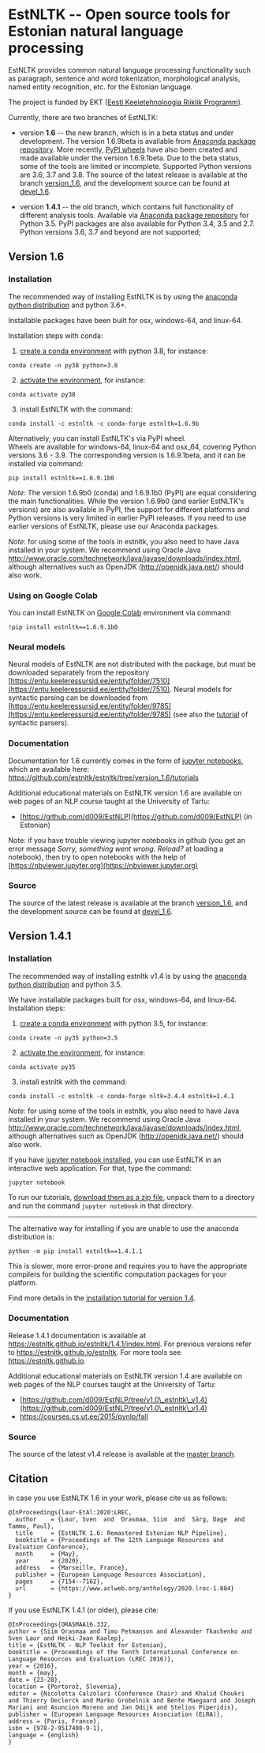 EstNLTK -- Open source tools for Estonian natural language processing
=====================================================================

EstNLTK provides common natural language processing functionality such as paragraph, sentence and word tokenization,
morphological analysis, named entity recognition, etc. for the Estonian language.

The project is funded by EKT ([Eesti Keeletehnoloogia Riiklik Programm](https://www.keeletehnoloogia.ee/)).

Currently, there are two branches of EstNLTK:

* version **1.6** -- the new branch, which is in a beta status and under development. The version 1.6.9beta is available from [Anaconda package repository](https://anaconda.org/estnltk/estnltk). More recently, [PyPI wheels](https://pypi.org/project/estnltk/#history) have also been created and made available under the version 1.6.9.1beta. Due to the beta status, some of the tools are limited or incomplete. Supported Python versions are 3.6, 3.7 and 3.8. The source of the latest release is available at the branch [version_1.6](https://github.com/estnltk/estnltk/tree/version_1.6), and the development source can be found at [devel_1.6](https://github.com/estnltk/estnltk/tree/devel_1.6). 
  
* version **1.4.1** -- the old branch, which contains full functionality of different analysis tools. Available via [Anaconda package repository](https://anaconda.org/estnltk/estnltk/files) for Python 3.5. PyPI packages are also available for Python 3.4, 3.5 and 2.7. Python versions 3.6, 3.7 and beyond are not supported;

## Version 1.6

### Installation
The recommended way of installing EstNLTK is by using the [anaconda python distribution](https://www.anaconda.com/download) and python 3.6+.

Installable packages have been built for osx, windows-64, and linux-64.

Installation steps with conda:

1. [create a conda environment](https://conda.io/projects/conda/en/latest/user-guide/tasks/manage-environments.html#creating-an-environment-with-commands) with python 3.8, for instance:
```
conda create -n py38 python=3.8
```

2. [activate the environment](https://conda.io/projects/conda/en/latest/user-guide/tasks/manage-environments.html#activating-an-environment), for instance:
```
conda activate py38
```

3. install EstNLTK with the command:
```
conda install -c estnltk -c conda-forge estnltk=1.6.9b
```

Alternatively, you can install EstNLTK's via PyPI wheel.  
Wheels are available for windows-64, linux-64 and osx_64, covering Python versions 3.6 - 3.9. 
The corresponding version is 1.6.9.1beta, and it can be installed via command:

```
pip install estnltk==1.6.9.1b0
```

_Note_: The version 1.6.9b0 (conda) and 1.6.9.1b0 (PyPI) are equal considering the main functionalities. 
While the version 1.6.9b0 (and earlier EstNLTK's versions) are also  available in PyPI, the support for different platforms and Python versions is very limited in earlier PyPI releases.
If you need to use earlier versions of EstNLTK, please use our Anaconda packages. 

_Note_: for using some of the tools in estnltk, you also need to have Java installed in your system. We recommend using Oracle Java http://www.oracle.com/technetwork/java/javase/downloads/index.html, although alternatives such as OpenJDK (http://openjdk.java.net/) should also work.

### Using on Google Colab

You can install EstNLTK on [Google Colab](https://colab.research.google.com) environment via command:

```
!pip install estnltk==1.6.9.1b0
```

### Neural models

Neural models of EstNLTK are not distributed with the package, but must be downloaded separately from the repository [https://entu.keeleressursid.ee/entity/folder/7510](https://entu.keeleressursid.ee/entity/folder/7510). Neural models for syntactic parsing can be downloaded from [https://entu.keeleressursid.ee/entity/folder/9785](https://entu.keeleressursid.ee/entity/folder/9785) (see also the [tutorial](https://github.com/estnltk/estnltk/blob/version_1.6/tutorials/syntax/syntax.ipynb) of syntactic parsers).

### Documentation

Documentation for 1.6 currently comes in the form of [jupyter notebooks](http://jupyter.org), which are available here: https://github.com/estnltk/estnltk/tree/version_1.6/tutorials

Additional educational materials on EstNLTK version 1.6 are available on web pages of an NLP course taught at the University of Tartu:

  * [https://github.com/d009/EstNLP](https://github.com/d009/EstNLP) (in Estonian)

Note: if you have trouble viewing jupyter notebooks in github (you get an error message _Sorry, something went wrong. Reload?_ at loading a notebook), then try to open notebooks with the help of [https://nbviewer.jupyter.org](https://nbviewer.jupyter.org)

### Source

The source of the latest release is available at the branch [version_1.6](https://github.com/estnltk/estnltk/tree/version_1.6), and the development source can be found at [devel_1.6](https://github.com/estnltk/estnltk/tree/devel_1.6). 

## Version 1.4.1

### Installation
The recommended way of installing estnltk v1.4 is by using the [anaconda python distribution](https://www.anaconda.com/download) and python 3.5.

We have installable packages built for osx, windows-64, and linux-64. Installation steps:

1. [create a conda environment](https://conda.io/projects/conda/en/latest/user-guide/tasks/manage-environments.html#creating-an-environment-with-commands) with python 3.5, for instance:
```
conda create -n py35 python=3.5
```

2. [activate the environment](https://conda.io/projects/conda/en/latest/user-guide/tasks/manage-environments.html#activating-an-environment), for instance:
```
conda activate py35
```

3. install estnltk with the command:
```
conda install -c estnltk -c conda-forge nltk=3.4.4 estnltk=1.4.1
```

_Note_: for using some of the tools in estnltk, you also need to have Java installed in your system. We recommend using Oracle Java http://www.oracle.com/technetwork/java/javase/downloads/index.html, although alternatives such as OpenJDK (http://openjdk.java.net/) should also work.

If you have [jupyter notebook installed](https://test-jupyter.readthedocs.io/en/rtd-theme/install.html#using-anaconda-and-conda-recommended), you can use EstNLTK in an interactive web application. For that, type the command:

```
jupyter notebook
```

To run our tutorials, [download them as a zip file](https://github.com/estnltk/tutorials/archive/master.zip), unpack them to a directory and run the command `jupyter notebook` in that directory.  

---------

The alternative way for installing if you are unable to use the anaconda distribution is:

`python -m pip install estnltk==1.4.1.1`

This is slower, more error-prone and requires you to have the appropriate compilers for building the scientific computation packages for your platform. 

Find more details in the [installation tutorial for version 1.4](https://estnltk.github.io/estnltk/1.4/tutorials/installation.html).

### Documentation

Release 1.4.1 documentation is available at https://estnltk.github.io/estnltk/1.4.1/index.html.
For previous versions refer to https://estnltk.github.io/estnltk.
For more tools see https://estnltk.github.io.

Additional educational materials on EstNLTK version 1.4 are available on web pages of the NLP courses taught at the University of Tartu:

  * [https://github.com/d009/EstNLP/tree/v1.0\_estnltk\_v1.4](https://github.com/d009/EstNLP/tree/v1.0\_estnltk\_v1.4)
  * https://courses.cs.ut.ee/2015/pynlp/fall

### Source

The source of the latest v1.4 release is available at the [master branch](https://github.com/estnltk/estnltk/tree/master).

## Citation

In case you use EstNLTK 1.6 in your work, please cite us as follows:

    @InProceedings{laur-EtAl:2020:LREC,
      author    = {Laur, Sven  and  Orasmaa, Siim  and  Särg, Dage  and  Tammo, Paul},
      title     = {EstNLTK 1.6: Remastered Estonian NLP Pipeline},
      booktitle = {Proceedings of The 12th Language Resources and Evaluation Conference},
      month     = {May},
      year      = {2020},
      address   = {Marseille, France},
      publisher = {European Language Resources Association},
      pages     = {7154--7162},
      url       = {https://www.aclweb.org/anthology/2020.lrec-1.884}
    }

If you use EstNLTK 1.4.1 (or older), please cite:

    @InProceedings{ORASMAA16.332,
    author = {Siim Orasmaa and Timo Petmanson and Alexander Tkachenko and Sven Laur and Heiki-Jaan Kaalep},
    title = {EstNLTK - NLP Toolkit for Estonian},
    booktitle = {Proceedings of the Tenth International Conference on Language Resources and Evaluation (LREC 2016)},
    year = {2016},
    month = {may},
    date = {23-28},
    location = {Portorož, Slovenia},
    editor = {Nicoletta Calzolari (Conference Chair) and Khalid Choukri and Thierry Declerck and Marko Grobelnik and Bente Maegaard and Joseph Mariani and Asuncion Moreno and Jan Odijk and Stelios Piperidis},
    publisher = {European Language Resources Association (ELRA)},
    address = {Paris, France},
    isbn = {978-2-9517408-9-1},
    language = {english}
    }
